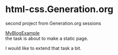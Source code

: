 # html-css.Generation.org<br>
second project from Generation.org sessions<br>

<a link href='https://myblogexample.netlify.app/#top'>MyBlogExample</a><br>
the task is about to make a static page.<br> 

I would like to extend that task a bit.<br>

